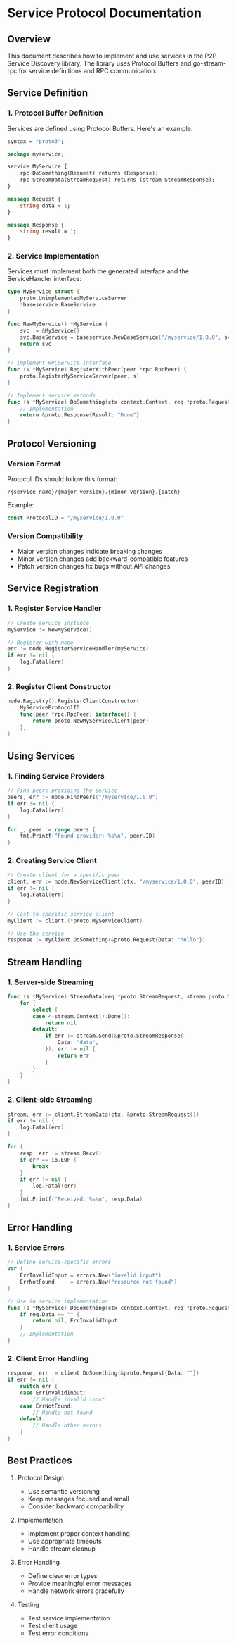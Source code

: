 # Service Protocol Documentation

## Overview

This document describes how to implement and use services in the P2P Service Discovery library. The library uses Protocol Buffers and go-stream-rpc for service definitions and RPC communication.

## Service Definition

### 1. Protocol Buffer Definition

Services are defined using Protocol Buffers. Here's an example:

```protobuf
syntax = "proto3";

package myservice;

service MyService {
    rpc DoSomething(Request) returns (Response);
    rpc StreamData(StreamRequest) returns (stream StreamResponse);
}

message Request {
    string data = 1;
}

message Response {
    string result = 1;
}
```

### 2. Service Implementation

Services must implement both the generated interface and the ServiceHandler interface:

```go
type MyService struct {
    proto.UnimplementedMyServiceServer
    *baseservice.BaseService
}

func NewMyService() *MyService {
    svc := &MyService{}
    svc.BaseService = baseservice.NewBaseService("/myservice/1.0.0", svc)
    return svc
}

// Implement RPCService interface
func (s *MyService) RegisterWithPeer(peer *rpc.RpcPeer) {
    proto.RegisterMyServiceServer(peer, s)
}

// Implement service methods
func (s *MyService) DoSomething(ctx context.Context, req *proto.Request) *proto.Response {
    // Implementation
    return &proto.Response{Result: "Done"}
}
```

## Protocol Versioning

### Version Format

Protocol IDs should follow this format:
```
/{service-name}/{major-version}.{minor-version}.{patch}
```

Example:
```go
const ProtocolID = "/myservice/1.0.0"
```

### Version Compatibility

- Major version changes indicate breaking changes
- Minor version changes add backward-compatible features
- Patch version changes fix bugs without API changes

## Service Registration

### 1. Register Service Handler

```go
// Create service instance
myService := NewMyService()

// Register with node
err := node.RegisterServiceHandler(myService)
if err != nil {
    log.Fatal(err)
}
```

### 2. Register Client Constructor

```go
node.Registry().RegisterClientConstructor(
    MyServiceProtocolID,
    func(peer *rpc.RpcPeer) interface{} {
        return proto.NewMyServiceClient(peer)
    },
)
```

## Using Services

### 1. Finding Service Providers

```go
// Find peers providing the service
peers, err := node.FindPeers("/myservice/1.0.0")
if err != nil {
    log.Fatal(err)
}

for _, peer := range peers {
    fmt.Printf("Found provider: %s\n", peer.ID)
}
```

### 2. Creating Service Client

```go
// Create client for a specific peer
client, err := node.NewServiceClient(ctx, "/myservice/1.0.0", peerID)
if err != nil {
    log.Fatal(err)
}

// Cast to specific service client
myClient := client.(*proto.MyServiceClient)

// Use the service
response := myClient.DoSomething(&proto.Request{Data: "hello"})
```

## Stream Handling

### 1. Server-side Streaming

```go
func (s *MyService) StreamData(req *proto.StreamRequest, stream proto.MyService_StreamDataServer) error {
    for {
        select {
        case <-stream.Context().Done():
            return nil
        default:
            if err := stream.Send(&proto.StreamResponse{
                Data: "data",
            }); err != nil {
                return err
            }
        }
    }
}
```

### 2. Client-side Streaming

```go
stream, err := client.StreamData(ctx, &proto.StreamRequest{})
if err != nil {
    log.Fatal(err)
}

for {
    resp, err := stream.Recv()
    if err == io.EOF {
        break
    }
    if err != nil {
        log.Fatal(err)
    }
    fmt.Printf("Received: %s\n", resp.Data)
}
```

## Error Handling

### 1. Service Errors

```go
// Define service-specific errors
var (
    ErrInvalidInput = errors.New("invalid input")
    ErrNotFound     = errors.New("resource not found")
)

// Use in service implementation
func (s *MyService) DoSomething(ctx context.Context, req *proto.Request) *proto.Response {
    if req.Data == "" {
        return nil, ErrInvalidInput
    }
    // Implementation
}
```

### 2. Client Error Handling

```go
response, err := client.DoSomething(&proto.Request{Data: ""})
if err != nil {
    switch err {
    case ErrInvalidInput:
        // Handle invalid input
    case ErrNotFound:
        // Handle not found
    default:
        // Handle other errors
    }
}
```

## Best Practices

1. Protocol Design
   - Use semantic versioning
   - Keep messages focused and small
   - Consider backward compatibility

2. Implementation
   - Implement proper context handling
   - Use appropriate timeouts
   - Handle stream cleanup

3. Error Handling
   - Define clear error types
   - Provide meaningful error messages
   - Handle network errors gracefully

4. Testing
   - Test service implementation
   - Test client usage
   - Test error conditions